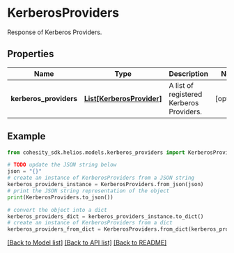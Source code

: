 # KerberosProviders

Response of Kerberos Providers.

## Properties

Name | Type | Description | Notes
------------ | ------------- | ------------- | -------------
**kerberos_providers** | [**List[KerberosProvider]**](KerberosProvider.md) | A list of registered Kerberos Providers. | [optional] 

## Example

```python
from cohesity_sdk.helios.models.kerberos_providers import KerberosProviders

# TODO update the JSON string below
json = "{}"
# create an instance of KerberosProviders from a JSON string
kerberos_providers_instance = KerberosProviders.from_json(json)
# print the JSON string representation of the object
print(KerberosProviders.to_json())

# convert the object into a dict
kerberos_providers_dict = kerberos_providers_instance.to_dict()
# create an instance of KerberosProviders from a dict
kerberos_providers_from_dict = KerberosProviders.from_dict(kerberos_providers_dict)
```
[[Back to Model list]](../README.md#documentation-for-models) [[Back to API list]](../README.md#documentation-for-api-endpoints) [[Back to README]](../README.md)


